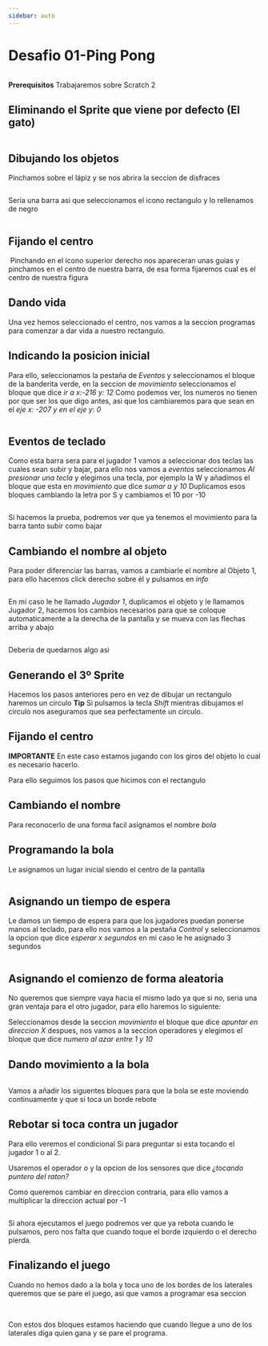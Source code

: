 ```yaml
---
sidebar: auto
---
```


# Desafio 01-Ping Pong
<img :src="$withBase('/img/Pasted image 20220215135541.png')">

**Prerequisitos**
Trabajaremos sobre Scratch 2

## Eliminando el Sprite que viene por defecto (El gato)

<img :src="$withBase('/img/Pasted image 20220214192118.png')">

## Dibujando los objetos
Pinchamos sobre el lápiz y se nos abrira la seccion de disfraces

<img :src="$withBase('/img/Pasted image 20220214192229.png')">

Sería una barra asi que seleccionamos el icono rectangulo y lo rellenamos de negro

<img :src="$withBase('/img/Pasted image 20220214221333.png')">

## Fijando el centro

<img :src="$withBase('/img/Pasted image 20220214192510.png')">
Pinchando en el icono superior derecho nos apareceran unas guias y pinchamos en el centro de nuestra barra, de esa forma fijaremos cual es el centro de nuestra figura

## Dando vida
Una vez hemos seleccionado el centro, nos vamos a la seccion programas para comenzar a dar vida a nuestro rectangulo.

## Indicando la posicion inicial
Para ello, seleccionamos la pestaña de _Eventos_ y seleccionamos el bloque de la banderita verde, en la seccion de _movimiento_ seleccionamos el bloque que dice _ir a x:-216 y: 12_
Como podemos ver, los numeros no tienen por que ser los que digo antes, asi que los cambiaremos para que sean en el _eje x: -207 y en el eje y: 0_

<img :src="$withBase('/img/Pasted image 20220214193049.png')">

## Eventos de teclado
Como esta barra sera para el jugador 1 vamos a seleccionar dos teclas las cuales sean subir y bajar, para ello nos vamos a _eventos_ seleccionamos _Al presionar una tecla_ y elegimos una tecla, por ejemplo la W y añadimos el bloque que esta en _movimiento_ que dice _sumar a y 10_
Duplicamos esos bloques cambiando la letra por S y cambiamos el 10 por -10

<img :src="$withBase('/img/Pasted image 20220214193509.png')">

Si hacemos la prueba, podremos ver que ya tenemos el movimiento para la barra tanto subir como bajar

## Cambiando el nombre al objeto
Para poder diferenciar las barras, vamos a cambiarle el nombre al Objeto 1, para ello hacemos click derecho sobre él y pulsamos en _info_

<img :src="$withBase('/img/Pasted image 20220214193725.png')">

En mi caso le he llamado _Jugador 1_, duplicamos el objeto y le llamamos Jugador 2, hacemos los cambios necesarios para que se coloque automaticamente a la derecha de la pantalla y se mueva con las flechas arriba y abajo

<img :src="$withBase('/img/Pasted image 20220214193938.png')">

Deberia de quedarnos algo asi

## Generando el 3º Sprite

Hacemos los pasos anteriores pero en vez de dibujar un rectangulo haremos un circulo
**Tip** Si pulsamos la tecla _Shift_ mientras dibujamos el circulo nos aseguramos que sea perfectamente un circulo.

## Fijando el centro

**IMPORTANTE** En este caso estamos jugando con los giros del objeto lo cual es necesario hacerlo.

Para ello seguimos los pasos que hicimos con el rectangulo

## Cambiando el nombre

Para reconocerlo de una forma facil asignamos el nombre _bola_

## Programando la bola

Le asignamos un lugar inicial siendo el centro de la pantalla

<img :src="$withBase('/img/Pasted image 20220214194552.png')">

## Asignando un tiempo de espera
Le damos un tiempo de espera para que los jugadores puedan ponerse manos al teclado, para ello nos vamos a la pestaña _Control_ y seleccionamos la opcion que dice _esperar x segundos_ en mi caso le he asignado 3 segundos

<img :src="$withBase('/img/Pasted image 20220214194832.png')">

## Asignando el comienzo de forma aleatoria
No queremos que siempre vaya hacia el mismo lado ya que si no, seria una gran ventaja para el otro jugador, para ello haremos lo siguiente:

Seleccionamos desde la seccion _movimiento_ el bloque que dice _apuntar en direccion X_ despues, nos vamos a la seccion operadores y elegimos el bloque que dice _numero al azar entre 1 y 10_
<img :src="$withBase('/img/Pasted image 20220214195136.png')">

## Dando movimiento a la bola
<img :src="$withBase('/img/Pasted image 20220214195310.png')">

Vamos a añadir los siguentes bloques para que la bola se este moviendo continuamente y que si toca un borde rebote

## Rebotar si toca contra un jugador
Para ello veremos el condicional Si para preguntar si esta tocando el jugador 1 o al 2.

Usaremos el operador _o_ y la opcion de los sensores que dice _¿tocando puntero del raton?_
<img :src="$withBase('/img/Pasted image 20220214195653.png')">

Como queremos cambiar en direccion contraria, para ello vamos a multiplicar la direccion actual por -1

<img :src="$withBase('/img/Pasted image 20220214200044.png')">

Si ahora ejecutamos el juego podremos ver que ya rebota cuando le pulsamos, pero nos falta que cuando toque el borde izquierdo o el derecho pierda.

## Finalizando el juego
Cuando no hemos dado a la bola y toca uno de los bordes de los laterales queremos que se pare el juego, asi que vamos a programar esa seccion


<img :src="$withBase('/img/Pasted image 20220214204801.png')">
<img :src="$withBase('/img/Pasted image 20220214204815.png')">

Con estos dos bloques estamos haciendo que cuando llegue a uno de los laterales diga quien gana y se pare el programa.

